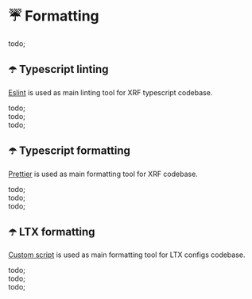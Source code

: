 # ☔️ Formatting

todo; <br/>

## ☂️ Typescript linting

[Eslint](https://eslint.org/) is used as main linting tool for XRF typescript codebase.

todo; <br/>
todo; <br/>
todo; <br/>

## ☂️ Typescript formatting

[Prettier](https://prettier.io/) is used as main formatting tool for XRF codebase.

todo; <br/>
todo; <br/>
todo; <br/>

## ☂️ LTX formatting

[Custom script](https://github.com/xray-forge/stalker-xrf-template/tree/main/cli/format/README.md) is used as main formatting tool
for LTX configs codebase.

todo; <br/>
todo; <br/>
todo; <br/>
